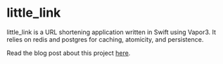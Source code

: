 # little_link

little_link is a URL shortening application written in Swift using Vapor3. It relies on redis and postgres for caching, atomicity, and persistence. 

Read the blog post about this project [here](https://medium.com/@aclaytonscott). 

